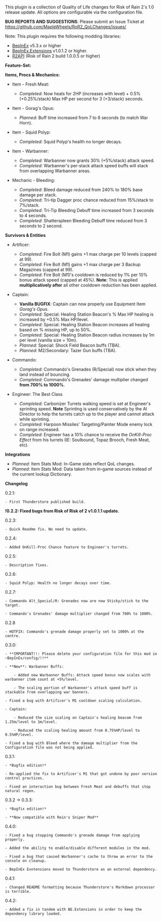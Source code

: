 This plugin is a collection of Quality of Life changes for Risk of Rain 2's 1.0 release update. All options are configurable via the configuration file.

**BUG REPORTS AND SUGGESTIONS**: Please submit an Issue Ticket at https://github.com/MapleWheels/RoR2_QoLChanges/issues/

Note: This plugin requires the following modding libraries:
- [BepInEx](https://github.com/BepInEx/BepInEx) v5.3.x or higher
- [BepInEx.Extensions](https://github.com/MapleWheels/BepInEx_Extensions) v1.0.1.2 or higher.
- [R2API](https://github.com/risk-of-thunder/R2API) (Risk of Rain 2 build 1.0.0.5 or higher)


**Feature-Set:**

**Items, Procs & Mechanics:**

- Item - Fresh Meat:
	- *Completed*: Now heals for 2HP (increases with level) + 0.5% (+0.25%/stack) Max HP per second for 3 (+3/stack) seconds.
	
- Item - Gorag's Opus:
	- *Planned*: Buff time increased from 7 to 8 seconds (to match War Horn).

- Item - Squid Polyp:
	- *Completed*: Squid Polyp's health no longer decays.
	
- Item - Warbanner:
	- *Completed*: Warbanner now grants 30% (+5%/stack) attack speed.
	- *Completed*: Warbanner's per-stack attack speed buffs will stack from overlapping Warbanner areas.

- Mechanic - Bleeding:
	- *Completed*: Bleed damage reduced from 240% to 180% base damage per stack.
	- *Completed*: Tri-tip Dagger proc chance reduced from 15%/stack to 7%/stack.
	- *Completed*: Tri-Tip Bleeding Debuff time increased from 3 seconds to 4 seconds.
	- *Completed*: Shatterspleen Bleeding Debuff time reduced from 3 seconds to 2 second.
	
**Survivors & Entities**

- Artificer:
	- *Completed*: Fire Bolt (M1) gains +1 max charge per 10 levels (capped at 99).
	- *Completed*: Fire Bolt (M1) gains +1 max charge per 3 Backup Magazines (capped at 99).
	- *Completed*: Fire Bolt (M1)'s cooldown is reduced by 1% per 10% bonus attack speed (capped at 45%). **Note**: This is applied **multiplicatively after** all other cooldown reduction has been applied.

- Captain:
	- **Vanilla BUGFIX**: Captain can now properly use Equipment Item *Gorag's Opus*.
	- *Completed*: Special: Healing Station Beacon's % Max HP healing is increased by +0.5% Max HP/level.
	- *Completed*: Special: Healing Station Beacon increases all healing based on % missing HP, up to 50%.
	- *Completed*: Special: Healing Station Beacon radius increases by 1m per level (vanilla size = 10m).
	- *Planned*: Special: Shock Field Beacon buffs (TBA).
	- *Planned*: M2/Secondary: Tazer Gun buffs (TBA).
	
- Commando:
	- *Completed*: Commando's Grenades (R/Special) now stick when they land instead of bouncing.
	- *Completed*: Commando's Grenades' damage multiplier changed **from 700% to 1000%**.

- Engineer: The Best Class
	- *Completed*: Carbonizer Turrets walking speed is set at Engineer's sprinting speed. **Note** Sprinting is used conservatively by the AI Director to help the turrets catch up to the player and cannot attack while sprinting.
	- *Completed*: Harpoon Missiles' Targeting/Painter Mode enemy lock on range increased.
	- *Completed*: Engineer has a 10% chance to receive the *OnKill-Proc Effect* from his turrets (IE: Soulbound, Topaz Brooch, Fresh Meat, etc).
	
**Integrations**
- *Planned*: Item Stats Mod: In-Game stats reflect QoL changes.
- *Planned*: Item Stats Mod: Data taken from in-game sources instead of the current lookup Dictionary.


**Changelog**

0.2.1: 

	- First Thunderstore published build.
	
**!0.2.2: Fixed bugs from Risk of Risk of 2 v1.0.1.1 update.**

0.2.3: 

	- Quick Readme fix. No need to update.
	
0.2.4: 

	- Added OnKill-Proc Chance feature to Engineer's turrets.
	
0.2.5: 

	- Description fixes.
	
0.2.6: 

	- Squid Polyp: Health no longer decays over time. 
	
0.2.7:

	- Commando Alt_Special/R: Grenades now are now Sticky/stick to the target.
	
	- Commando's Grenades' damage multiplier changed from 700% to 1000%.
	
0.2.8

	- HOTFIX: Commando's grenade damage properly set to 1000% at the centre.
	
0.3.0: 

	- **IMPORTANT!!: Please delete your configuration file for this mod in ~BepInEx/config/!!**
	
	- **New**: Warbanner Buffs:
	
		- Added new Warbanner Buffs: Attack speed bonus now scales with warbanner item count at +5%/level.
		
		- The scaling portion of Warbanner's attack speed buff is stackable from overlapping war banners.
		
	- Fixed a bug with Artificer's M1 cooldown scaling calculation.
	
	- Captain:
	
		- Reduced the size scaling on Captain's healing beacom from 1.25m/level to 1m/level.
		
		- Reduced the scaling healing amount from 0.75%HP/level to 0.5%HP/level.
		
	- Fixed a bug with Bleed where the damage multiplier from the Configuration file was not being applied.

0.3.1:

	- *Bugfix edition!*
	
	- Re-applied the fix to Artificer's M1 that got undone by poor version control practices.
	
	- Fixed an interaction bug between Fresh Meat and debuffs that stop natural regen.

0.3.2 -> 0.3.3:

	- *Bugfix edition!*
	
	- **Now compatible with Rein's Sniper Mod**
	
0.4.0:

	- Fixed a bug stopping Commando's grenade damage from applying properly.
	
	- Added the ability to enable/disable different modules in the mod.
	
	- Fixed a bug that caused Warbanner's cache to throw an error to the console on cleanup.
	
	- BepInEx Exntensions moved to Thunderstore as an external dependency.

0.4.1:

	- Changed README formatting because Thunderstore's Markdown processor is terrible.
	
0.4.2:

	- Added a fix in tandem with BE.Extensions in order to keep the dependency library loaded.